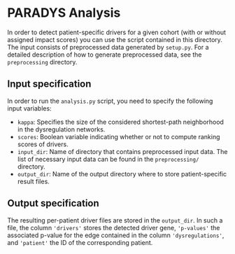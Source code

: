 # PARADYS Analysis

In order to detect patient-specific drivers for a given cohort (with or without assigned impact scores) you can use the script contained in this directory. The input consists of preprocessed data generated by `setup.py`. For a detailed description of how to generate preprocessed data, see the `preprocessing` directory.



## Input specification

In order to run the `analysis.py` script, you need to specify the following input variables:

- `kappa`: Specifies the size of the considered shortest-path neighborhood in the dysregulation networks.
-  `scores`: Boolean variable indicating whether or not to compute ranking scores of drivers.
- `input_dir`: Name of directory that contains preprocessed input data. The list of necessary input data can be found in the `preprocessing/` directory.
- `output_dir`: Name of the output directory where to store patient-specific result files.



## Output specification

The resulting per-patient driver files are stored in the `output_dir`. In such a file, the column  `'drivers'` stores the detected driver gene, `'p-values'` the associated p-value for the edge contained in the column `'dysregulations'`, and `'patient'` the ID of the corresponding patient.